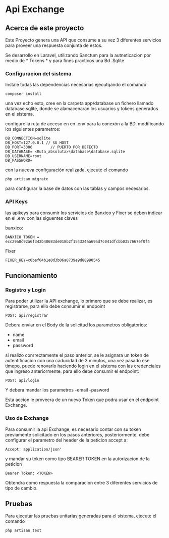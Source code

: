 # Api Exchange

## Acerca de este proyecto

Este Proyecto genera una API que consume a su vez 3 diferentes servicios para proveer
una respuesta conjunta de estos.


Se desarrollo en Laravel, utilizando Sanctum para la autneticacion por medio de * Tokens *
y para fines practicos una Bd .Sqlite

### Configuracion del sistema

Instale todas las dependencias necesarias ejecutqando el comando

    composer install

una vez echo esto, cree en la carpeta app/database un fichero llamado database.sqlite, donde se alamacenaran los usuarios
y tokens generados en el sistema.

configure la ruta de acceso en en .env para la conexón a la BD. modificando los siguientes parametros:


    DB_CONNECTION=sqlite
    DB_HOST=127.0.0.1 // SU HOST
    DB_PORT=3306        // PUERTO POR DEFECTO
    DB_DATABASE= <Ruta_absoluta>\database\database.sqlite
    DB_USERNAME=root
    DB_PASSWORD=

con la nueeva configuración realizada, ejecute el comando

    php artisan migrate

para configurar la base de datos con las tablas y campos necesarios. 

### API Keys 

las apikeys para consumir los servicios de Banxico y Fixer se deben indicar en el .env con las siguentes claves

banxico:

    BANXICO_TOKEN = ecc29a8c92a6f342b48683de018b2f154324aa69ad7c041dfcbb0357667ef0f4
  
Fixer

    FIXER_KEY=c0bef04b1e0d3b06a0739e9d88990545

## Funcionamiento

### Registro y Login    

Para poder utilizar la API exchange, lo primero que se debe realizar, es registrarse, para ello debe consumir el endpoint

    POST: api/registrar

Debera enviar en el Body de la solicitud los parametros obligatorios:
- name
- email
- password

si realizo conrrectamente el paso anterior, se le asignara un token de autentificacion con una caducidad de 3 minutos,
una vez pasado ese timepo, puede renovarlo haciendo login en el sistema con las credenciales que ingreso anteriormente.
para ello debe consumir el endpoint:

    POST: api/login
Y debera mandar los parametros
-email
-pasword

Esta accion le proveera de un nuevo Token que podra usar en el endpoint Exchange.

### Uso de Exchange

Para consumir la api Exchange, es necesario contar con su token previamente solicitado en los pasos anteriores,
posteriormente, debe configurar el parametro del header de la peticion accept a:

    Accept: application/json'

y mandar su token como tipo BEARER TOKEN en la autorizacion de la peticion
    
    Bearer Token: <TOKEN>

Obtendra como respuesta la comparacion entre 3 diferentes servicios de tipo de cambio.


## Pruebas 

Para ejecutar las pruebas unitarias generadas para el sistema, ejecute el comando

    php artisan test




